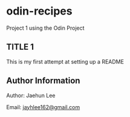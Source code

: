 # odin-recipes
Project 1 using the Odin Project

## TITLE 1
This is my first attempt at setting up a README

## Author Information
Author: Jaehun Lee

Email: jayhlee162@gmail.com

